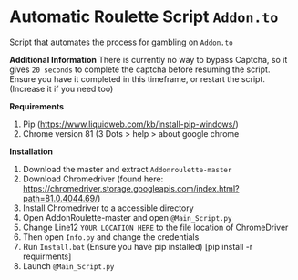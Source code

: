 # Automatic Roulette Script `Addon.to`
Script that automates the process for gambling on `Addon.to`

**Additional Information**
There is currently no way to bypass Captcha, so it gives `20 seconds` to complete the captcha before resuming the script. Ensure you have it completed in this timeframe, or restart the script. (Increase it if you need too)


**Requirements**
1) Pip (https://www.liquidweb.com/kb/install-pip-windows/)
2) Chrome version 81 (3 Dots > help > about google chrome

**Installation**
1) Download the master and extract `Addonroulette-master`
2) Download Chromedriver (found here: https://chromedriver.storage.googleapis.com/index.html?path=81.0.4044.69/)
3) Install Chromedriver to a accessible directory
4) Open AddonRoulette-master and open `@Main_Script.py`
5) Change Line12 `YOUR LOCATION HERE` to the file location of ChromeDriver
6) Then open `Info.py` and change the credentials
7) Run `Install.bat` (Ensure you have pip installed) [pip install -r requirments]
8) Launch `@Main_Script.py`

